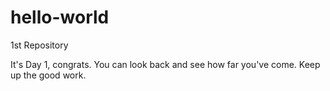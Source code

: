 # hello-world
1st Repository

It's Day 1, congrats. You can look back and see how far you've come. Keep up the good work.
